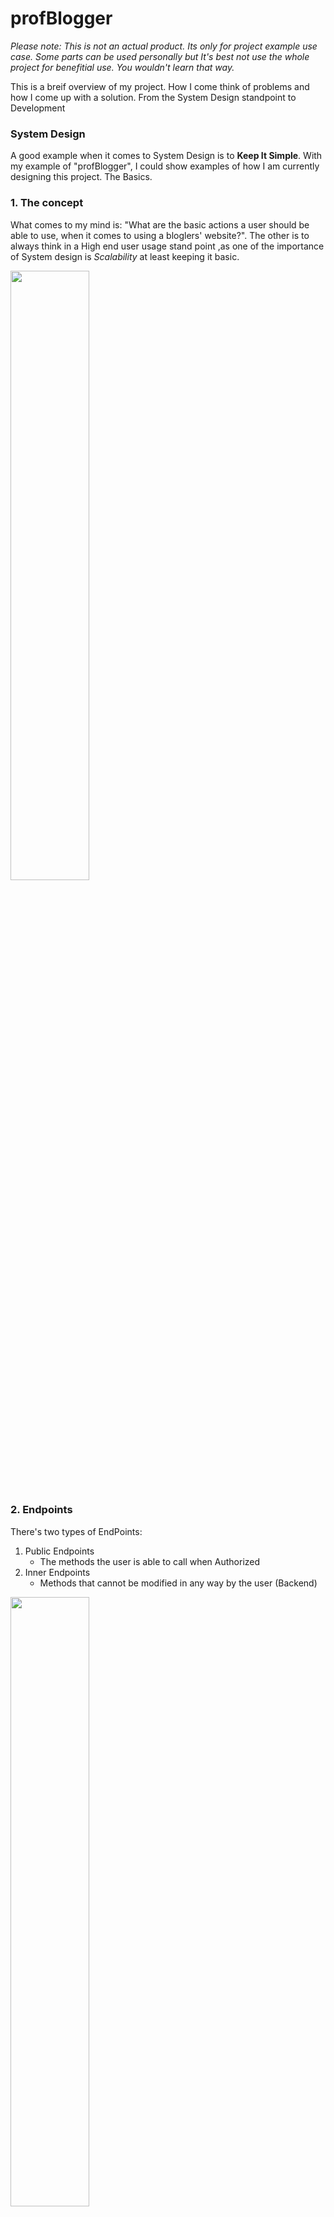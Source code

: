 # profBlogger
*Please note: This is not an actual product. Its only for project example use case. Some parts can be used personally but It's best not use the whole project for benefitial use. You wouldn't learn that way.*

This is a breif overview of my project. How I come think of problems and how I come up with a solution. From the System Design standpoint to Development
### System Design

A good example when it comes to System Design is to **Keep It Simple**. With my example of "profBlogger", I could show examples of how I am currently designing this project. The Basics.

### 1. The concept 

What comes to my mind is: "What are the basic actions a user should be
able to use, when it comes to using a bloglers' website?". The other is to always think in a High end user usage stand point ,as one of the importance of System design is *Scalability* at least keeping it basic.


<img src="https://github.com/Jerick-Molina/profBlogger/blob/development/images(Readme)/concept.png" width="50%" height="50%">

### 2. Endpoints
There's two types of EndPoints:

1. Public Endpoints
	- The methods the user is able to call when Authorized
2. Inner Endpoints
	- Methods that cannot be modified in any way by the user (Backend) 


<img src="https://github.com/Jerick-Molina/profBlogger/blob/development/images(Readme)/Endpoints.png" width="50%" height="50%">

### 3. The Database

A NoSQL Mongo Db would be used for this project due to its fast 
document data base using Horizontable scale-out architecture.

<img src="https://github.com/Jerick-Molina/profBlogger/blob/development/images(Readme)/db.png" width="50%" height="50%">
